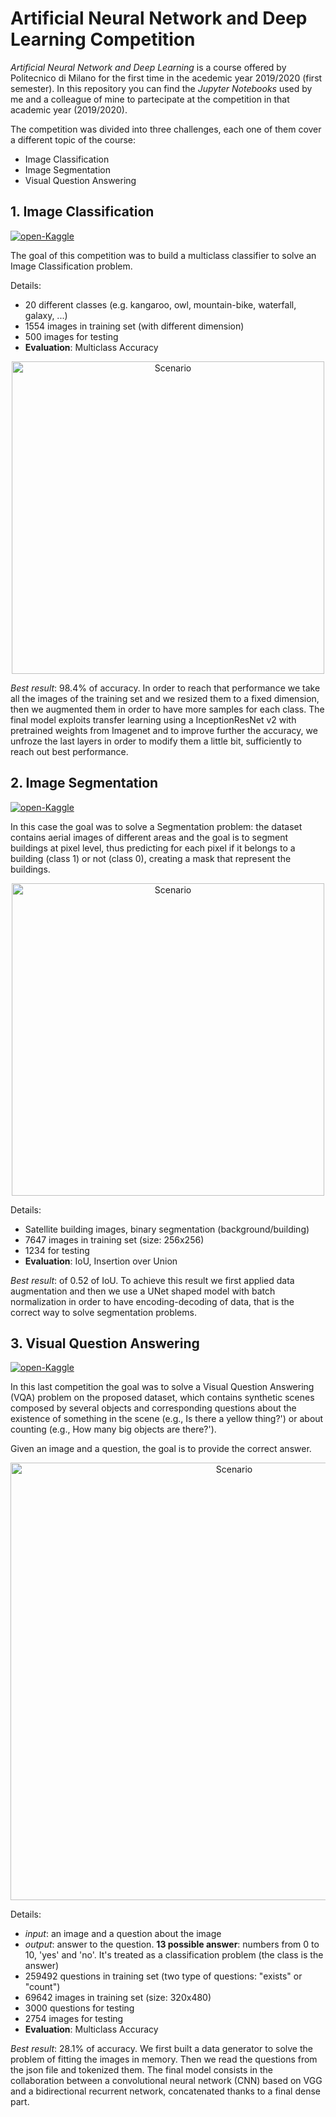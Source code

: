 # Artificial Neural Network and Deep Learning Competition
*Artificial Neural Network and Deep Learning* is a course offered by Politecnico di Milano for the first time in the acedemic year 2019/2020 (first semester).
In this repository you can find the *Jupyter Notebooks* used by me and a colleague of mine to partecipate at the competition in that academic year (2019/2020).

The competition was divided into three challenges, each one of them cover a different topic of the course:
 - Image Classification 
 - Image Segmentation
 - Visual Question Answering

## 1. Image Classification
[![open-Kaggle](https://img.shields.io/badge/open-Kaggle-4791CD.svg)](https://www.kaggle.com/c/ann-and-dl-image-classification)

The goal of this competition was to build a multiclass classifier to solve an Image Classification problem.

Details:
 - 20 different classes (e.g. kangaroo, owl, mountain-bike, waterfall, galaxy, ...)
 - 1554 images in training set (with different dimension)
 - 500 images for testing
 - **Evaluation**: Multiclass Accuracy

<p align="center">
    <img src="https://i.imgur.com/sEpZYci.jpg" width="500" alt="Scenario"/>
</p>

*Best result*: 98.4% of accuracy. In order to reach that performance we take all the images of the training set and we resized them to a fixed dimension, then we augmented them in order to have more samples for each class. The final model exploits transfer learning using a InceptionResNet v2 with pretrained weights from Imagenet and to improve further the accuracy, we unfroze the last layers in order to modify them a little bit, sufficiently to reach out best performance.

## 2. Image Segmentation
[![open-Kaggle](https://img.shields.io/badge/open-Kaggle-4791CD.svg)](https://www.kaggle.com/c/ann-and-dl-image-segmentation)

In this case the goal was to solve a Segmentation problem: the dataset contains aerial images of different areas and the goal is to segment buildings at pixel level, thus predicting for each pixel if it belongs to a building (class 1) or not (class 0), creating a mask that represent the buildings.

<p align="center">
    <img src="https://i.imgur.com/dPF8QEH.png" width="500" alt="Scenario"/>
</p>

Details:
 - Satellite building images, binary segmentation (background/building)
 - 7647 images in training set (size: 256x256)
 - 1234 for testing
 - **Evaluation**: IoU, Insertion over Union

*Best result*: of 0.52 of IoU. To achieve this result we first applied data augmentation and then we use a UNet shaped model with batch normalization in order to have encoding-decoding of data, that is the correct way to solve segmentation problems.

## 3. Visual Question Answering
[![open-Kaggle](https://img.shields.io/badge/open-Kaggle-4791CD.svg)](https://www.kaggle.com/c/ann-and-dl-vqa)

In this last competition the goal was to solve a Visual Question Answering (VQA) problem on the proposed dataset, which contains synthetic scenes composed by several objects and corresponding questions about the existence of something in the scene (e.g., Is there a yellow thing?') or about counting (e.g., How many big objects are there?').

Given an image and a question, the goal is to provide the correct answer.

<p align="center">
    <img src="https://i.imgur.com/uDgrQt0.png" width="700" alt="Scenario"/>
</p>

Details:
 - *input*: an image and a question about the image
 - *output*: answer to the question. **13 possible answer**: numbers from 0 to 10, 'yes' and 'no'. It's treated as a classification problem (the class is the answer)
 - 259492 questions in training set (two type of questions: "exists" or "count")
 - 69642 images in training set (size: 320x480)
 - 3000 questions for testing
 - 2754 images for testing
 - **Evaluation**: Multiclass Accuracy

*Best result*: 28.1% of accuracy. We first built a data generator to solve the problem of fitting the images in memory. Then we read the questions from the json file and tokenized them. The final model consists in the collaboration between a convolutional neural network (CNN) based on VGG and a bidirectional recurrent network, concatenated thanks to a final dense part.
